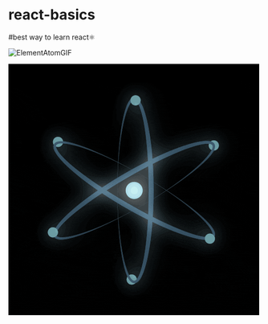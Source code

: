﻿# react-basics
 
 
 #best way to learn react⚛️
 
 
 ![ElementAtomGIF](https://user-images.githubusercontent.com/78023279/197418357-ac88cc6e-c7e4-44bd-8ea2-f2b763a45718.gif)



!['react.gif'](react.gif)
